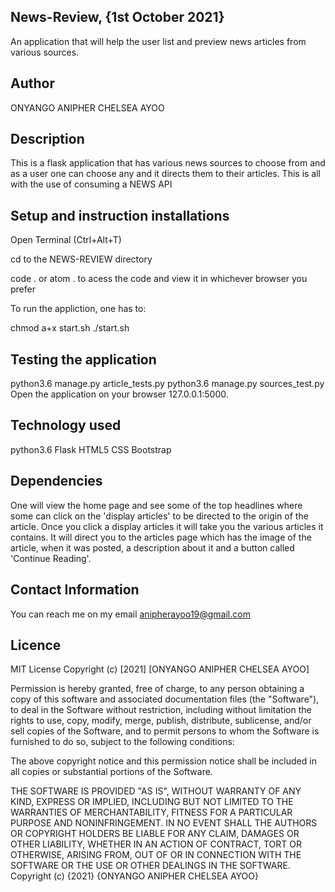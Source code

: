 ## News-Review, {1st October 2021}
An application that will help the user list and preview news articles from various sources.   
## Author
ONYANGO ANIPHER CHELSEA AYOO

## Description
This is a flask application that has various news sources to choose from and as a user one can choose any and it directs them to their articles. This is all with the use of consuming a NEWS API


## Setup and instruction installations
Open Terminal (Ctrl+Alt+T)

cd to the NEWS-REVIEW directory

code . or atom . to acess the code and view it in whichever browser you prefer

To run the appliction, one has to:

chmod a+x start.sh
./start.sh
## Testing the application
python3.6 manage.py article_tests.py
python3.6 manage.py sources_test.py
Open the application on your browser 127.0.0.1:5000.
## Technology used
python3.6
Flask
HTML5
CSS
Bootstrap
## Dependencies
One will view the home page and see some of the top headlines where some can click on the 'display articles' to be directed to the origin of the article.
Once you click a display articles it will take you the various articles it contains.
It will direct you to the articles page which has the image of the article, when it was posted, a description about it and a button called 'Continue Reading'.
## Contact Information
You can reach me on my email anipherayoo19@gmail.com

## Licence
MIT License Copyright (c) [2021] [ONYANGO ANIPHER CHELSEA AYOO]

Permission is hereby granted, free of charge, to any person obtaining a copy of this software and associated documentation files (the "Software"), to deal in the Software without restriction, including without limitation the rights to use, copy, modify, merge, publish, distribute, sublicense, and/or sell copies of the Software, and to permit persons to whom the Software is furnished to do so, subject to the following conditions:

The above copyright notice and this permission notice shall be included in all copies or substantial portions of the Software.

THE SOFTWARE IS PROVIDED "AS IS", WITHOUT WARRANTY OF ANY KIND, EXPRESS OR IMPLIED, INCLUDING BUT NOT LIMITED TO THE WARRANTIES OF MERCHANTABILITY, FITNESS FOR A PARTICULAR PURPOSE AND NONINFRINGEMENT. IN NO EVENT SHALL THE AUTHORS OR COPYRIGHT HOLDERS BE LIABLE FOR ANY CLAIM, DAMAGES OR OTHER LIABILITY, WHETHER IN AN ACTION OF CONTRACT, TORT OR OTHERWISE, ARISING FROM, OUT OF OR IN CONNECTION WITH THE SOFTWARE OR THE USE OR OTHER DEALINGS IN THE SOFTWARE. Copyright (c) {2021} {ONYANGO ANIPHER CHELSEA AYOO}